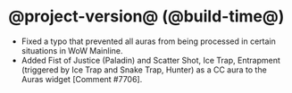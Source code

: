 # @project-version@ (@build-time@)

* Fixed a typo that prevented all auras from being processed in certain situations in WoW Mainline.
* Added Fist of Justice (Paladin) and Scatter Shot, Ice Trap, Entrapment (triggered by Ice Trap and Snake Trap, Hunter) as a CC aura to the Auras widget [Comment #7706].
